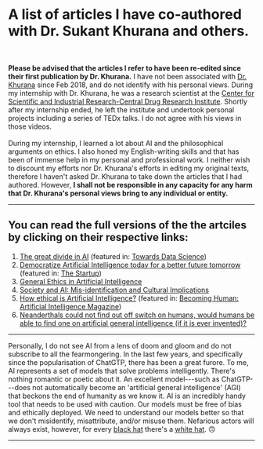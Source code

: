 # A list of articles I have co-authored with Dr. Sukant Khurana and others.

<br>

**Please be advised that the articles I refer to have been re-edited since their first publication by Dr. Khurana.** I have not been associated with [Dr. Khurana](https://scholar.google.com/citations?user=LiTpdBYAAAAJ) since Feb 2018, and do not identify with his personal views. During my internship with Dr. Khurana, he was a research scientist at the [Center for Scientific and Industrial Research-Central Drug Research Institute](https://cdri.res.in/). Shortly after my internship ended, he left the institute and undertook personal projects including a series of TEDx talks. I do not agree with his views in those videos.<br><br>During my internship, I learned a lot about AI and the philosophical arguments on ethics. I also honed my English-writing skills and that has been of immense help in my personal and professional work. I neither wish to discount my efforts nor Dr. Khurana's efforts in editing my original texts, therefore I haven't asked Dr. Khurana to take down the articles that I had authored. However, **I shall not be responsible in any capacity for any harm that Dr. Khurana's personal views bring to any individual or entity.**

---
## You can read the full versions of the the artciles by clicking on their respective links:<br>
1. [The great divide in AI](https://towardsdatascience.com/the-great-divide-in-ai-450bec3974e9) (featured in: [Towards Data Science](https://towardsdatascience.com/))
2. [Democratize Artificial Intelligence today for a better future tomorrow](https://medium.com/swlh/democratize-artificial-intelligence-today-for-a-better-future-tomorrow-fbb33e04b3f9) (featured in: [The Startup](https://medium.com/swlh))
3. [General Ethics in Artificial Intelligence](https://medium.com/@sukantkhurana/general-ethics-in-artificial-intelligence-1efe8d8b81f)
4. [Society and AI: Mis-identification and Cultural Implications](https://medium.com/@sukantkhurana/society-and-ai-mis-identification-and-cultural-implications-57d600b4adfe)
5. [How ethical is Artificial Intelligence?](https://becominghuman.ai/how-ethical-is-artificial-intelligence-37ee034e7435) (featured in: [Becoming Human: Artificial Intelligence Magazine](https://becominghuman.ai/))
6. [Neanderthals could not find out off switch on humans, would humans be able to find one on artificial general intelligence (if it is ever invented)?](https://medium.com/@sukantkhurana/neanderthals-could-not-find-out-off-switch-on-humans-would-human-be-able-to-find-one-on-artificial-b4c70b7e7e3d)

---

Personally, I do not see AI from a lens of doom and gloom and do not subscribe to all the fearmongering. In the last few years, and specifically since the popularisation of ChatGTP, there has been a great furore. To me, AI represents a set of models that solve problems intelligently. There's nothing romantic or poetic about it. An excellent model---such as ChatGTP---does not automatically become an 'artificial general intelligence' (AGI) that beckons the end of humanity as we know it. AI is an incredibly handy tool that needs to be used with caution. Our models must be free of bias and ethically deployed. We need to understand our models better so that we don't misidentify, misattribute, and/or misuse them. Nefarious actors will always exist, however, for every [black hat](https://www.wikiwand.com/en/Black_hat_(computer_security)) there's a [white hat](https://www.wikiwand.com/en/White_hat_(computer_security)). 🙃

---

